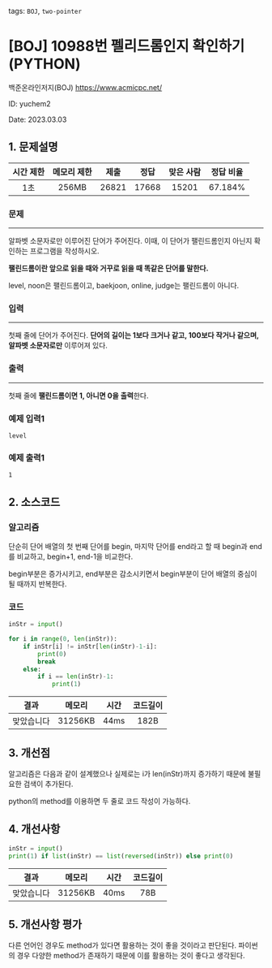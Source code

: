 tags: `BOJ`, `two-pointer`
# [BOJ] 10988번 펠리드롬인지 확인하기 (PYTHON)
백준온라인저지(BOJ) https://www.acmicpc.net/

ID: yuchem2

Date: 2023.03.03

## 1. 문제설명
| 시간 제한 | 메모리 제한 | 제출  | 정답 | 맞은 사람 | 정답 비율 |
| :---: | :---: | :---: | :---: | :---: | :---: |
| 1초 | 256MB | 26821 | 17668 | 15201 | 67.184% |

### 문제
---
알파벳 소문자로만 이루어진 단어가 주어진다. 이때, 이 단어가 팰린드롬인지 아닌지 확인하는 프로그램을 작성하시오.

**팰린드롬이란 앞으로 읽을 때와 거꾸로 읽을 때 똑같은 단어를 말한다.** 

level, noon은 팰린드롬이고, baekjoon, online, judge는 팰린드롬이 아니다.

### 입력
---
첫째 줄에 단어가 주어진다. **단어의 길이는 1보다 크거나 같고, 100보다 작거나 같으며, 알파벳 소문자로만** 이루어져 있다.

### 출력
---
첫째 줄에 **팰린드롬이면 1, 아니면 0을 출력**한다.

### 예제 입력1
```
level
```
### 예제 출력1
```
1
```

## 2. 소스코드
### 알고리즘
단순히 단어 배열의 첫 번째 단어를 begin, 마지막 단어를 end라고 할 때 begin과 end를 비교하고, begin+1, end-1을 비교한다. 

begin부분은 증가시키고, end부분은 감소시키면서 begin부분이 단어 배열의 중심이 될 때까지 반복한다. 

### 코드

```python
inStr = input()

for i in range(0, len(inStr)):
    if inStr[i] != inStr[len(inStr)-1-i]:
        print(0)
        break
    else:
        if i == len(inStr)-1:
            print(1)
```

| 결과 | 메모리 | 시간 | 코드길이 |
|:---:|:-----: | :---: | :----: |
| 맞았습니다 | 31256KB | 44ms | 182B |


## 3. 개선점
알고리즘은 다음과 같이 설계했으나 실제로는 i가 len(inStr)까지 증가하기 때문에 불필요한 검색이 추가된다.

python의 method를 이용하면 두 줄로 코드 작성이 가능하다. 

## 4. 개선사항
```Python
inStr = input()
print(1) if list(inStr) == list(reversed(inStr)) else print(0)
```

| 결과 | 메모리 | 시간 | 코드길이 |
|:---:|:-----: | :---: | :----: |
| 맞았습니다 | 31256KB | 40ms | 78B |

## 5. 개선사항 평가
다른 언어인 경우도 method가 있다면 활용하는 것이 좋을 것이라고 판단된다. 
파이썬의 경우 다양한 method가 존재하기 때문에 이를 활용하는 것이 좋다고 생각된다. 

